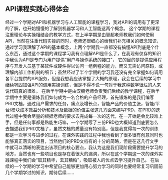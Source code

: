 ## API课程实践心得体会
经过一个学期对API和机器学习与人工智能的课程学习，我对API的调用有了更深的了解，也开始慢慢的了解到机器学习和人工智能这两个概念。
这个学期的课程注重理论与实操相结合的教学方式，在上半学期是由智超老师教我们如何使用API，当然在注重代码实操的同时，老师还很细心的给我们补充相关的概念知识，通过学习我理解了API的基本概念，上两个学期我一直都没有搞懂API到底是个什么东西，通过这个学期的课程学习我有点理解API是什么了，在我现有仅存的知识中我认为API是专门为用户提供“用户与操作系统的接口”， 它的目的是提供应用程序与开发人员基于某软件或硬件得以访问一组例程的能力，而又无需访问原码，或理解内部工作机制的细节；虽然经过了半个学期的学习我还没有完全掌握如何调用各平台提供的API服务，但是我想我应该掌握了大概的原理，我会在后续的学习中继续巩固加强API的调用实操训练，但是不得不说一句对于我这种数学很烂的人来说代码真的很难。
在后半学期中是由汉腾老师负责我们后续的教学课程，在后半学期中主要是锻炼我们如何成为一名合格的产品经理，首先锻炼的是我们编写PRD文档，通过用户需求的任务，痛点及增长点，智能产品的价值主张，智能/平台/模块成本效益分析和技术及数据的价值主张这几方面来编写PRD，在PRD的迭代过程中我会尽量的根据老师的要求去完成每一次的迭代，在一开始是会比较难上手，但是任何事都是熟能生巧嘛，一个学期写了三份PRD也大概知道到底要怎么去描述我们PRD文档了，虽然文档的质量没有特别高，但是我觉得每一次的训练都是一次学习与进步的过程，在课外实践的过程中我也看到了很多很有创意同时也能够真正落实的项目，当然他们的PRD文档有的十分的简略，但是在这几行文字中就可以清晰的表达出该项目的核心要点，我认为这是我们现阶段需要提升学习的地方，当然也有一些项目也是存在着很大的漏洞，所以在这个学期这一次的课外实践课程中我们会“取其精华，去其糟粕”，吸取被人的优点去学习提升自己。
在后续的一个学期的学习中希望自己能够更加用心努力学习的同时也要经常复习巩固前几个学期学过的知识，期待后续……

